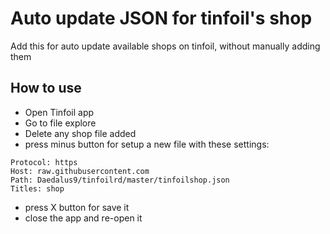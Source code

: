 # Auto update JSON for tinfoil's shop
Add this for auto update available shops on tinfoil, without manually adding them

## How to use
- Open Tinfoil app 
- Go to file explore
- Delete any shop file added
- press minus button for setup a new file with these settings:

```
Protocol: https
Host: raw.githubusercontent.com
Path: Daedalus9/tinfoilrd/master/tinfoilshop.json
Titles: shop
```

- press X button for save it
- close the app and re-open it

